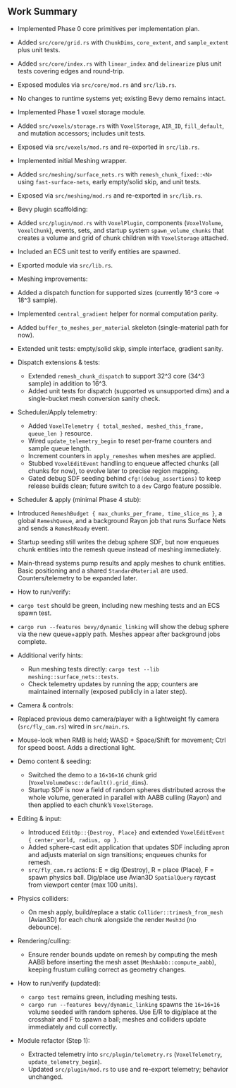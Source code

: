 ## Work Summary

- Implemented Phase 0 core primitives per implementation plan.
- Added `src/core/grid.rs` with `ChunkDims`, `core_extent`, and `sample_extent` plus unit tests.
- Added `src/core/index.rs` with `linear_index` and `delinearize` plus unit tests covering edges and round-trip.
- Exposed modules via `src/core/mod.rs` and `src/lib.rs`.
- No changes to runtime systems yet; existing Bevy demo remains intact.

- Implemented Phase 1 voxel storage module.
- Added `src/voxels/storage.rs` with `VoxelStorage`, `AIR_ID`, `fill_default`, and mutation accessors; includes unit tests.
- Exposed via `src/voxels/mod.rs` and re-exported in `src/lib.rs`.

- Implemented initial Meshing wrapper.
- Added `src/meshing/surface_nets.rs` with `remesh_chunk_fixed::<N>` using `fast-surface-nets`, early empty/solid skip, and unit tests.
- Exposed via `src/meshing/mod.rs` and re-exported in `src/lib.rs`.

- Bevy plugin scaffolding:
- Added `src/plugin/mod.rs` with `VoxelPlugin`, components (`VoxelVolume`, `VoxelChunk`), events, sets, and startup system `spawn_volume_chunks` that creates a volume and grid of chunk children with `VoxelStorage` attached.
- Included an ECS unit test to verify entities are spawned.
- Exported module via `src/lib.rs`.

- Meshing improvements:
- Added a dispatch function for supported sizes (currently 16^3 core → 18^3 sample).
- Implemented `central_gradient` helper for normal computation parity.
- Added `buffer_to_meshes_per_material` skeleton (single-material path for now).
- Extended unit tests: empty/solid skip, simple interface, gradient sanity.

- Dispatch extensions & tests:
  - Extended `remesh_chunk_dispatch` to support 32^3 core (34^3 sample) in addition to 16^3.
  - Added unit tests for dispatch (supported vs unsupported dims) and a single-bucket mesh conversion sanity check.

- Scheduler/Apply telemetry:
  - Added `VoxelTelemetry { total_meshed, meshed_this_frame, queue_len }` resource.
  - Wired `update_telemetry_begin` to reset per-frame counters and sample queue length.
  - Increment counters in `apply_remeshes` when meshes are applied.
  - Stubbed `VoxelEditEvent` handling to enqueue affected chunks (all chunks for now), to evolve later to precise region mapping.
  - Gated debug SDF seeding behind `cfg!(debug_assertions)` to keep release builds clean; future switch to a `dev` Cargo feature possible.

- Scheduler & apply (minimal Phase 4 stub):
- Introduced `RemeshBudget { max_chunks_per_frame, time_slice_ms }`, a global `RemeshQueue`, and a background Rayon job that runs Surface Nets and sends a `RemeshReady` event.
- Startup seeding still writes the debug sphere SDF, but now enqueues chunk entities into the remesh queue instead of meshing immediately.
- Main-thread systems pump results and apply meshes to chunk entities. Basic positioning and a shared `StandardMaterial` are used. Counters/telemetry to be expanded later.

- How to run/verify:
- `cargo test` should be green, including new meshing tests and an ECS spawn test.
- `cargo run --features bevy/dynamic_linking` will show the debug sphere via the new queue+apply path. Meshes appear after background jobs complete.

- Additional verify hints:
  - Run meshing tests directly: `cargo test --lib meshing::surface_nets::tests`.
  - Check telemetry updates by running the app; counters are maintained internally (exposed publicly in a later step).

- Camera & controls:
- Replaced previous demo camera/player with a lightweight fly camera (`src/fly_cam.rs`) wired in `src/main.rs`.
- Mouse-look when RMB is held; WASD + Space/Shift for movement; Ctrl for speed boost. Adds a directional light.



 - Demo content & seeding:
   - Switched the demo to a `16×16×16` chunk grid (`VoxelVolumeDesc::default().grid_dims`).
   - Startup SDF is now a field of random spheres distributed across the whole volume, generated in parallel with AABB culling (Rayon) and then applied to each chunk’s `VoxelStorage`.

 - Editing & input:
   - Introduced `EditOp::{Destroy, Place}` and extended `VoxelEditEvent { center_world, radius, op }`.
   - Added sphere-cast edit application that updates SDF including apron and adjusts material on sign transitions; enqueues chunks for remesh.
   - `src/fly_cam.rs` actions: E = dig (Destroy), R = place (Place), F = spawn physics ball. Dig/place use Avian3D `SpatialQuery` raycast from viewport center (max 100 units).

 - Physics colliders:
   - On mesh apply, build/replace a static `Collider::trimesh_from_mesh` (Avian3D) for each chunk alongside the render `Mesh3d` (no debounce).

 - Rendering/culling:
   - Ensure render bounds update on remesh by computing the mesh AABB before inserting the mesh asset (`MeshAabb::compute_aabb`), keeping frustum culling correct as geometry changes.

 - How to run/verify (updated):
   - `cargo test` remains green, including meshing tests.
   - `cargo run --features bevy/dynamic_linking` spawns the `16×16×16` volume seeded with random spheres. Use E/R to dig/place at the crosshair and F to spawn a ball; meshes and colliders update immediately and cull correctly.

- Module refactor (Step 1):
  - Extracted telemetry into `src/plugin/telemetry.rs` (`VoxelTelemetry`, `update_telemetry_begin`).
  - Updated `src/plugin/mod.rs` to use and re-export telemetry; behavior unchanged.
